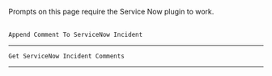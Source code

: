 Prompts on this page require the Service Now plugin to work.
<br><br>
```
Append Comment To ServiceNow Incident
```
---
```
Get ServiceNow Incident Comments
```
---

